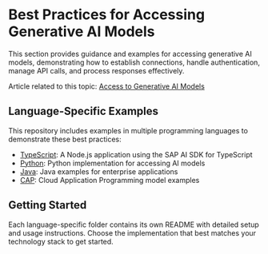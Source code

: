 # Best Practices for Accessing Generative AI Models

This section provides guidance and examples for accessing generative AI models, demonstrating how to establish connections, handle authentication, manage API calls, and process responses effectively.

Article related to this topic: [Access to Generative AI Models](https://sap.sharepoint.com/sites/210313/SitePages/GenAI%20-%20Plain%20-%20Direct%20-%20Inference%20Request.aspx)

## Language-Specific Examples

This repository includes examples in multiple programming languages to demonstrate these best practices:

- [TypeScript](./typescript/): A Node.js application using the SAP AI SDK for TypeScript
- [Python](./python/): Python implementation for accessing AI models
- [Java](./java/): Java examples for enterprise applications
- [CAP](./cap/): Cloud Application Programming model examples

## Getting Started

Each language-specific folder contains its own README with detailed setup and usage instructions. Choose the implementation that best matches your technology stack to get started.

